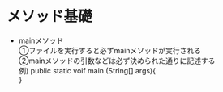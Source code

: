 # メソッド基礎

- mainメソッド  
  ①ファイルを実行すると必ずmainメソッドが実行される    
  ②mainメソッドの引数などは必ず決められた通りに記述する
  <br>
  例)
  public static voif main (String[] args){  
  }
